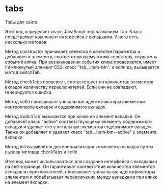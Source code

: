 # tabs
Табы для сайта


Этот код определяет класс JavaScript под названием Tab. Класс представляет компонент интерфейса с вкладками. У него есть несколько методов:

Метод constructor принимает селектор в качестве параметра и добавляет к элементу, соответствующему этому селектору, слушатель событий клика. При возникновении события клика проверяется, имеет ли кликнутый элемент CSS-класс "tab__item-btn", и если да, вызывается метод switchTab.

Метод checkTabs проверяет, соответствует ли количество элементов вкладок количеству переключателей. Если они не совпадают, генерируется ошибка.

Метод setId присваивает уникальные идентификаторы элементам контроллеров вкладок и содержимого вкладок.

Метод switchTab вызывается при клике на элемент вкладки. Он добавляет класс "active" соответствующему элементу содержимого вкладки и удаляет его у остальных элементов содержимого вкладок. Также он добавляет и удаляет класс "tab__item-btn--active" у элемента вкладки.

Метод init вызывается для инициализации компонента вкладок путем вызова методов checkTabs и setId.

Этот код может использоваться для создания интерфейса с вкладками на веб-странице. Он гарантирует соответствие количества элементов вкладок и переключателей, присваивает уникальные идентификаторы элементам и обрабатывает переключение между вкладками при клике на элемент вкладки.
